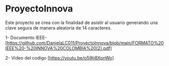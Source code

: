 # ProyectoInnova
Este proyecto se crea con la finalidad de asistir al usuario generando una clave segura de manera aleatoria de 14 caracteres. 

1- Documento IEEE- [https://github.com/DanielaLC011/ProyectoInnova/blob/main/FORMATO%20IEEE%20-%20INNOVA%20COLOMBIA%20(2).pdf]

2- Video del codigo [https://youtu.be/o59tj8XpnWo]
